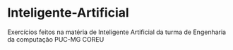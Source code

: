 # Inteligente-Artificial
Exercícios  feitos na matéria de Inteligente Artificial da turma de Engenharia da computação PUC-MG COREU
